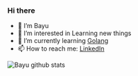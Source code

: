 ### Hi there

- 👋 I’m Bayu 
- 👀 I’m interested in Learning new things
- 🌱 I’m currently learning [Golang](https://golang.org/)
- 📫 How to reach me: [LinkedIn](https://www.linkedin.com/in/bayuerich/)

![Bayu github stats](https://github-readme-stats.vercel.app/api?username=bayue48&show_icons=true)
